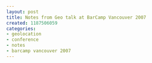 ```yaml
--- 
layout: post
title: Notes from Geo talk at BarCamp Vancouver 2007
created: 1187506059
categories: 
- geolocation
- conference
- notes
- barcamp vancouver 2007
---
```


